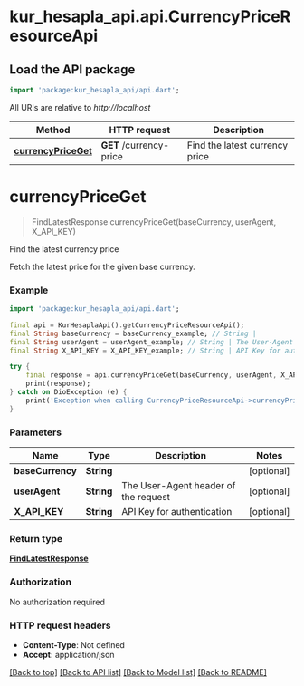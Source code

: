 # kur_hesapla_api.api.CurrencyPriceResourceApi

## Load the API package
```dart
import 'package:kur_hesapla_api/api.dart';
```

All URIs are relative to *http://localhost*

Method | HTTP request | Description
------------- | ------------- | -------------
[**currencyPriceGet**](CurrencyPriceResourceApi.md#currencypriceget) | **GET** /currency-price | Find the latest currency price


# **currencyPriceGet**
> FindLatestResponse currencyPriceGet(baseCurrency, userAgent, X_API_KEY)

Find the latest currency price

Fetch the latest price for the given base currency.

### Example
```dart
import 'package:kur_hesapla_api/api.dart';

final api = KurHesaplaApi().getCurrencyPriceResourceApi();
final String baseCurrency = baseCurrency_example; // String | 
final String userAgent = userAgent_example; // String | The User-Agent header of the request
final String X_API_KEY = X_API_KEY_example; // String | API Key for authentication

try {
    final response = api.currencyPriceGet(baseCurrency, userAgent, X_API_KEY);
    print(response);
} catch on DioException (e) {
    print('Exception when calling CurrencyPriceResourceApi->currencyPriceGet: $e\n');
}
```

### Parameters

Name | Type | Description  | Notes
------------- | ------------- | ------------- | -------------
 **baseCurrency** | **String**|  | [optional] 
 **userAgent** | **String**| The User-Agent header of the request | [optional] 
 **X_API_KEY** | **String**| API Key for authentication | [optional] 

### Return type

[**FindLatestResponse**](FindLatestResponse.md)

### Authorization

No authorization required

### HTTP request headers

 - **Content-Type**: Not defined
 - **Accept**: application/json

[[Back to top]](#) [[Back to API list]](../README.md#documentation-for-api-endpoints) [[Back to Model list]](../README.md#documentation-for-models) [[Back to README]](../README.md)

